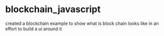 # blockchain_javascript
created a blockchain example to show what is block chain looks like in an effort to build a ui around it
